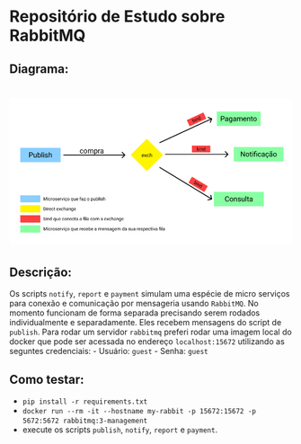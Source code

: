 # Repositório de Estudo sobre RabbitMQ

## Diagrama:

<h1 align="center" >
    <img src="./img/diagram.png" />
</h1>

## Descrição:

Os scripts `notify`, `report` e `payment` simulam uma espécie de micro serviços para conexão e comunicação por mensageria usando `RabbitMQ`. No momento funcionam de forma separada precisando serem rodados individualmente e separadamente. Eles recebem mensagens do script de `publish`.
Para rodar um servidor `rabbitmq` preferi rodar uma imagem local do docker que pode ser acessada no endereço `localhost:15672` utilizando as seguntes credenciais:
    - Usuário: `guest`
    - Senha: `guest`

## Como testar:

- `pip install -r requirements.txt`
- `docker run --rm -it --hostname my-rabbit -p 15672:15672 -p 5672:5672 rabbitmq:3-management`
- execute os scripts `publish`, `notify`, `report` e `payment`.